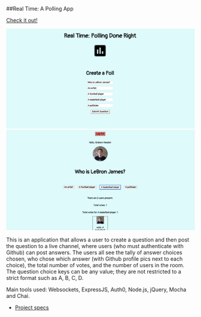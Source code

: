 ##Real Time: A Polling App

[Check it out!](https://real-time-gness.herokuapp.com/)

![Screenshot of landing page](public/real-time-screen-shot-1.png)
![Screenshot of answer page](public/real-time-screen-shot-2.png)

This is an application that allows a user to create a question and then post the question to a live channel, where users (who must authenticate with Github) can post answers. The users all see the tally of answer choices chosen, who chose which answer (with Github profile pics next to each choice), the total number of votes, and the number of users in the room. The question choice keys can be any value; they are not restricted to a strict format such as A, B, C, D.

Main tools used: Websockets, ExpressJS, Auth0, Node.js, jQuery, Mocha and Chai.

* [Project specs](http://frontend.turing.io/projects/real-time.html)
